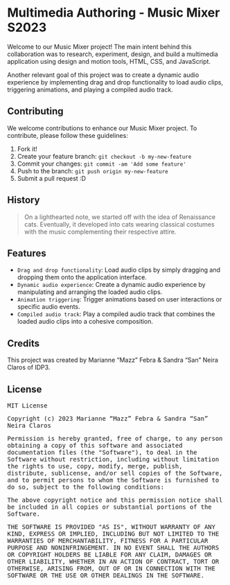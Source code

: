 # Multimedia Authoring - Music Mixer S2023 

Welcome to our Music Mixer project! The main intent behind this collaboration was to research, experiment, design, and build a multimedia application using design and motion tools, HTML, CSS, and JavaScript.

Another relevant goal of this project was to create a dynamic audio experience by implementing drag and drop functionality to load audio clips, triggering animations, and playing a compiled audio track.

## Contributing

We welcome contributions to enhance our Music Mixer project. To contribute, please follow these guidelines:

1. Fork it!
2. Create your feature branch: `git checkout -b my-new-feature`
3. Commit your changes: `git commit -am 'Add some feature'`
4. Push to the branch: `git push origin my-new-feature`
5. Submit a pull request :D

## History

> On a lighthearted note, we started off with the idea of Renaissance cats. Eventually, it developed into cats wearing classical costumes with the music complementing their respective attire. 

## Features

* `Drag and drop functionality`: Load audio clips by simply dragging and dropping them onto the application interface.
* `Dynamic audio experience`: Create a dynamic audio experience by manipulating and arranging the loaded audio clips.
* `Animation triggering`: Trigger animations based on user interactions or specific audio events.
* `Compiled audio track`: Play a compiled audio track that combines the loaded audio clips into a cohesive composition.

## Credits

This project was created by Marianne “Mazz” Febra & Sandra “San” Neira Claros of IDP3.

## License

<samp>MIT License<samp>

<samp>Copyright (c) 2023 Marianne “Mazz” Febra & Sandra “San” Neira Claros<samp>

<samp>Permission is hereby granted, free of charge, to any person obtaining a copy
of this software and associated documentation files (the "Software"), to deal
in the Software without restriction, including without limitation the rights
to use, copy, modify, merge, publish, distribute, sublicense, and/or sell
copies of the Software, and to permit persons to whom the Software is
furnished to do so, subject to the following conditions:<samp>

<samp>The above copyright notice and this permission notice shall be included in all
copies or substantial portions of the Software.<samp>

<samp>THE SOFTWARE IS PROVIDED "AS IS", WITHOUT WARRANTY OF ANY KIND, EXPRESS OR
IMPLIED, INCLUDING BUT NOT LIMITED TO THE WARRANTIES OF MERCHANTABILITY,
FITNESS FOR A PARTICULAR PURPOSE AND NONINFRINGEMENT. IN NO EVENT SHALL THE
AUTHORS OR COPYRIGHT HOLDERS BE LIABLE FOR ANY CLAIM, DAMAGES OR OTHER
LIABILITY, WHETHER IN AN ACTION OF CONTRACT, TORT OR OTHERWISE, ARISING FROM,
OUT OF OR IN CONNECTION WITH THE SOFTWARE OR THE USE OR OTHER DEALINGS IN THE
SOFTWARE.</samp>